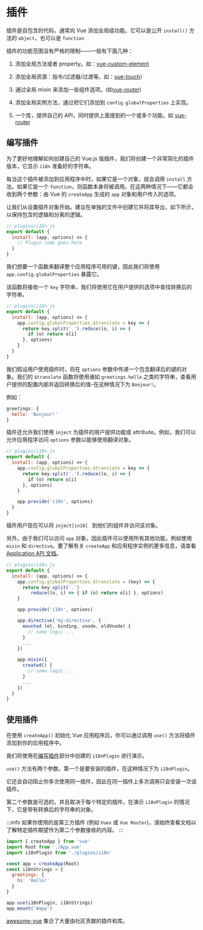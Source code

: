 ﻿# 插件

插件是自包含的代码，通常向 Vue 添加全局级功能。它可以是公开 `install()` 方法的 `object`，也可以是 `function`

插件的功能范围没有严格的限制——一般有下面几种：

1. 添加全局方法或者 property。如：[vue-custom-element](https://github.com/karol-f/vue-custom-element)

2. 添加全局资源：指令/过滤器/过渡等。如：[vue-touch](https://github.com/vuejs/vue-touch)）

3. 通过全局 mixin 来添加一些组件选项。(如[vue-router](https://github.com/vuejs/vue-router))

4. 添加全局实例方法，通过把它们添加到 `config.globalProperties` 上实现。

5. 一个库，提供自己的 API，同时提供上面提到的一个或多个功能。如 [vue-router](https://github.com/vuejs/vue-router)

## 编写插件

为了更好地理解如何创建自己的 Vue.js 版插件，我们将创建一个非常简化的插件版本，它显示 `i18n` 准备好的字符串。

每当这个插件被添加到应用程序中时，如果它是一个对象，就会调用 `install` 方法。如果它是一个 `function`，则函数本身将被调用。在这两种情况下——它都会收到两个参数：由 Vue 的 `createApp` 生成的 `app` 对象和用户传入的选项。

让我们从设置插件对象开始。建议在单独的文件中创建它并将其导出，如下所示，以保持包含的逻辑和分离的逻辑。

```js
// plugins/i18n.js
export default {
  install: (app, options) => {
    // Plugin code goes here
  }
}
```

我们想要一个函数来翻译整个应用程序可用的键，因此我们将使用 `app.config.globalProperties` 暴露它。

该函数将接收一个 `key` 字符串，我们将使用它在用户提供的选项中查找转换后的字符串。

```js
// plugins/i18n.js
export default {
  install: (app, options) => {
    app.config.globalProperties.$translate = key => {
      return key.split('.').reduce((o, i) => {
        if (o) return o[i]
      }, options)
    }
  }
}
```

我们假设用户使用插件时，将在 `options` 参数中传递一个包含翻译后的键的对象。我们的 `$translate` 函数将使用诸如 `greetings.hello` 之类的字符串，查看用户提供的配置内部并返回转换后的值-在这种情况下为 `Bonjour!`。

例如： 

```js
greetings: {
  hello: 'Bonjour!'
}
```

插件还允许我们使用 `inject` 为插件的用户提供功能或 attribute。例如，我们可以允许应用程序访问 `options` 参数以能够使用翻译对象。

```js
// plugins/i18n.js
export default {
  install: (app, options) => {
    app.config.globalProperties.$translate = key => {
      return key.split('.').reduce((o, i) => {
        if (o) return o[i]
      }, options)
    }

    app.provide('i18n', options)
  }
}
```

插件用户现在可以将 `inject[in18] ` 到他们的组件并访问该对象。

另外，由于我们可以访问 `app` 对象，因此插件可以使用所有其他功能，例如使用 `mixin` 和 `directive`。要了解有关 `createApp` 和应用程序实例的更多信息，请查看 [Application API 文档](/api/application-api.html)。

```js
// plugins/i18n.js
export default {
  install: (app, options) => {
    app.config.globalProperties.$translate = (key) => {
      return key.split('.')
        .reduce((o, i) => { if (o) return o[i] }, options)
    }

    app.provide('i18n', options)

    app.directive('my-directive', {
      mounted (el, binding, vnode, oldVnode) {
        // some logic ...
      }
      ...
    })

    app.mixin({
      created() {
        // some logic ...
      }
      ...
    })
  }
}
```

## 使用插件

在使用 `createApp()` 初始化 Vue 应用程序后，你可以通过调用 `use()` 方法将插件添加到你的应用程序中。

我们将使用在[编写插件](#编写插件)部分中创建的 `i18nPlugin` 进行演示。

 `use()` 方法有两个参数。第一个是要安装的插件，在这种情况下为 `i18nPlugin`。

它还会自动阻止你多次使用同一插件，因此在同一插件上多次调用只会安装一次该插件。

第二个参数是可选的，并且取决于每个特定的插件。在演示 `i18nPlugin` 的情况下，它是带有转换后的字符串的对象。

:::info
如果你使用的是第三方插件 (例如 `Vuex` 或 `Vue Router`)，请始终查看文档以了解特定插件期望作为第二个参数接收的内容。
:::

```js
import { createApp } from 'vue'
import Root from './App.vue'
import i18nPlugin from './plugins/i18n'

const app = createApp(Root)
const i18nStrings = {
  greetings: {
    hi: 'Hallo!'
  }
}

app.use(i18nPlugin, i18nStrings)
app.mount('#app')
```

[awesome-vue](https://github.com/vuejs/awesome-vue#components--libraries) 集合了大量由社区贡献的插件和库。
